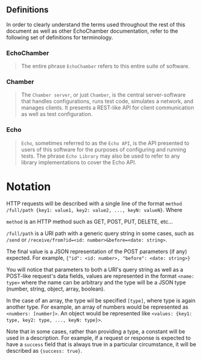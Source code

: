 ## Definitions

In order to clearly understand the terms used throughout the rest of this document as well
as other EchoChamber documentation, refer to the following set of definitions for terminology.

### EchoChamber

> The entire phrase `EchoChamber` refers to this entire suite of software.

### Chamber

> The `Chamber server`, or just `Chamber`, is the central server-software that handles
> configurations, runs test code, simulates a network, and manages clients.
> It presents a REST-like API for client communication as well as test configuration.

### Echo

> `Echo`, sometimes referred to as the `Echo API`, is the API presented to users of this
> software for the purposes of configuring and running tests.  The phrase `Echo Library`
> may also be used to refer to any library implementations to cover the Echo API.


# Notation

HTTP requests will be described with a single line of the format
`method /full/path {key1: value1, key2: value2, ..., keyN: valueN}`.
Where

`method` is an HTTP method such as GET, POST, PUT, DELETE, etc...

`/full/path` is a URI path with a generic query string in some cases,
such as `/send` or `/receive/from?id=<id: number>&before=<date: string>`.

The final value is a JSON representation of the POST parameters (if any) expected.
For example, `{"id": <id: number>, "before": <date: string>}`

You will notice that parameters to both a URI's query string as well as a POST-like
request's data fields, values are represented in the format `<name: type>` where the name
can be arbitrary and the type will be a JSON type (number, string, object, array, boolean).

In the case of an array, the type wil be specified `[type]`, where type is again another type.
For example, an array of numbers would be represented as `<numbers: [number]>`.
An object would be represented like `<values: {key1: type, key2: type, ..., keyN: type}>`.

Note that in some cases, rather than providing a type, a constant will be used in a description.
For example, if a request or response is expected to have a `success` field that is always true
in a particular circumstance, it will be described as `{success: true}`.
